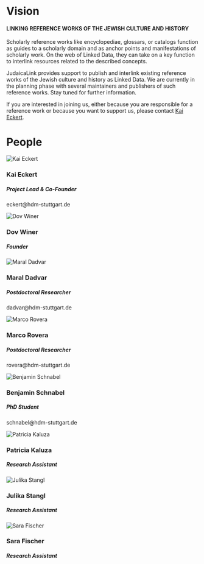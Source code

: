 # Vision


#### LINKING REFERENCE WORKS OF THE JEWISH CULTURE AND HISTORY

Scholarly reference works like encyclopediae, glossars, or catalogs function as guides to a scholarly domain and as anchor points and manifestations of scholarly work. On the web of Linked Data, they can take on a key function to interlink resources related to the described concepts.

JudaicaLink provides support to publish and interlink existing reference works of the Jewish culture and history as Linked Data. We are currently in the planning phase with several maintainers and publishers of such reference works. Stay tuned for further information.

If you are interested in joining us, either because you are responsible for a reference work or because you want to support us, please contact <a href="http://wiss.iuk.hdm-stuttgart.de/people/kai-eckert/"> Kai Eckert</a>.

# People
<div class="row">

<div class="col-6 col-sm-6 col-md-6 people">
<img src="/img/kai-portrait-quadrat.jpg" class="rounded-circle people_image" alt="Kai Eckert">
<h3>Kai Eckert</h3>
<h5>Project Lead & Co-Founder</h5>
<p>eckert@hdm-stuttgart.de</p>
</div>
<div class="col-6 col-sm-6 col-md-6 people">
<img src="/img/dov_winer.jpg"   class="rounded-circle people_image"  alt="Dov Winer">
<h3>Dov Winer</h3>
<h5>Founder</h5>
</div>
</div>

<div class="row">
<div class="col-6 col-sm-6 col-md-6 people">
<img src="/img/maral_dadvar.jpg"   class="rounded-circle people_image" alt="Maral Dadvar">
<h3>Maral Dadvar</h3>
<h5>Postdoctoral Researcher</h5>
<p>dadvar@hdm-stuttgart.de</p>
</div>
<div class="col-6 col-sm-6 col-md-6 people">
<img src="/img/Rovera-quadrat.jpg"   class="rounded-circle people_image" alt="Marco Rovera">
<h3>Marco Rovera</h3>
<h5>Postdoctoral Researcher</h5>
<p>rovera@hdm-stuttgart.de</p>
</div>
</div>


<div class="row">
<div class="col-6 col-sm-6 col-md-6 people">
<img src="/img/Schnabel-Quadrat.jpg"   class="rounded-circle people_image" alt="Benjamin Schnabel">
<h3>Benjamin Schnabel</h3>
<h5>PhD Student</h5>
<p>schnabel@hdm-stuttgart.de</p>
</div>

<div class="col-6 col-sm-6 col-md-6 people">
<img src="/img/Patricia_Kaluza_JudaicaLink .jpg"   class="rounded-circle people_image" alt="Patricia Kaluza">
<h3>Patricia Kaluza</h3>
<h5>Research Assistant</h5>
</div>
</div>

<div class="row">
<div class="col-6 col-sm-6 col-md-6 people">
<img src="/img/avatar.png"   class="rounded-circle people_image" alt="Julika Stangl">
<h3>Julika Stangl</h3>
<h5>Research Assistant</h5>
</div>
<div class="col-6 col-sm-6 col-md-6 people">
<img src="/img/Sara Fischer.jpeg"   class="rounded-circle people_image" alt="Sara Fischer">
<h3>Sara Fischer</h3>
<h5>Research Assistant</h5>
</div>
</div>
